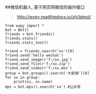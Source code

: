 ##微信机器人, 基于网页网微信的操作接口

> http://wxpy.readthedocs.io/zh/latest/

```
from wxpy import *
bot = Bot()
friends = bot.friends()
friends.stats()
friends.stats_text()

friend = friends.search('xx')[0]
friend.send('hello wechat')
friend.send_image(r'f:/xx.jpg')
friend.send_file(r'f:/xx.zip')
friend.send_video(r'f:/xx.mov')
group = bot.groups().search('大前端')[0]
for xx in group:
	print(xx, xx.name)
mps = bot.mps().search('xx') #公众号
```
